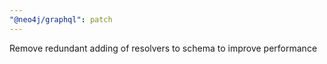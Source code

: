 ```yaml
---
"@neo4j/graphql": patch
---
```


Remove redundant adding of resolvers to schema to improve performance

